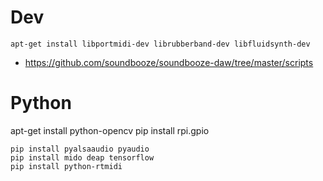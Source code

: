 # Dev

```
apt-get install libportmidi-dev librubberband-dev libfluidsynth-dev 

```

- https://github.com/soundbooze/soundbooze-daw/tree/master/scripts

# Python

apt-get install python-opencv
pip install rpi.gpio
```
pip install pyalsaaudio pyaudio
pip install mido deap tensorflow
pip install python-rtmidi
```
